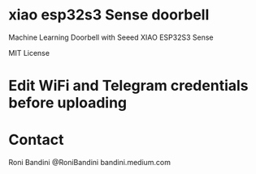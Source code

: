# xiao esp32s3 Sense doorbell

Machine Learning Doorbell with Seeed XIAO ESP32S3 Sense

MIT License

# Edit WiFi and Telegram credentials before uploading

# Contact

Roni Bandini @RoniBandini
bandini.medium.com
